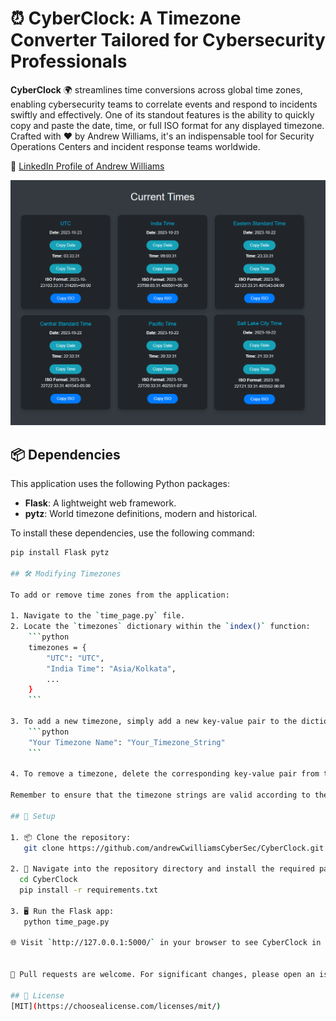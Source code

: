# ⏰ CyberClock: A Timezone Converter Tailored for Cybersecurity Professionals

**CyberClock** 🌍 streamlines time conversions across global time zones, enabling cybersecurity teams to correlate events and respond to incidents swiftly and effectively. One of its standout features is the ability to quickly copy and paste the date, time, or full ISO format for any displayed timezone. Crafted with ❤️ by Andrew Williams, it's an indispensable tool for Security Operations Centers and incident response teams worldwide.

🔗 [LinkedIn Profile of Andrew Williams](https://www.linkedin.com/in/andrew-c-williams/)

![CyberClock Screenshot](https://github.com/andrewCwilliamsCyberSec/CyberClock/raw/main/dashboard_screenshot.png)

## 📦 Dependencies

This application uses the following Python packages:

- **Flask**: A lightweight web framework.
- **pytz**: World timezone definitions, modern and historical.

To install these dependencies, use the following command:

```bash
pip install Flask pytz

## 🛠️ Modifying Timezones

To add or remove time zones from the application:

1. Navigate to the `time_page.py` file.
2. Locate the `timezones` dictionary within the `index()` function:
    ```python
    timezones = {
        "UTC": "UTC",
        "India Time": "Asia/Kolkata",
        ...
    }
    ```

3. To add a new timezone, simply add a new key-value pair to the dictionary:
    ```python
    "Your Timezone Name": "Your_Timezone_String"
    ```

4. To remove a timezone, delete the corresponding key-value pair from the dictionary.

Remember to ensure that the timezone strings are valid according to the [pytz library](https://pythonhosted.org/pytz/#available-time-zones).

## 🚀 Setup

1. 📦 Clone the repository:
   git clone https://github.com/andrewCwilliamsCyberSec/CyberClock.git

2. 🔧 Navigate into the repository directory and install the required packages:
  cd CyberClock
  pip install -r requirements.txt

3. 🖥️ Run the Flask app:
   python time_page.py

🌐 Visit `http://127.0.0.1:5000/` in your browser to see CyberClock in action.


🙌 Pull requests are welcome. For significant changes, please open an issue first to discuss your intentions and proposed modifications.

## 📜 License
[MIT](https://choosealicense.com/licenses/mit/)

